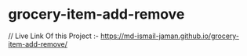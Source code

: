 # grocery-item-add-remove
// Live Link Of this Project :- https://md-ismail-jaman.github.io/grocery-item-add-remove/
